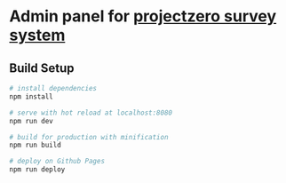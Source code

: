 # Admin panel for [projectzero survey system](https://github.com/shekshuev/projectzero)


## Build Setup

``` bash
# install dependencies
npm install

# serve with hot reload at localhost:8080
npm run dev

# build for production with minification
npm run build

# deploy on Github Pages
npm run deploy
```